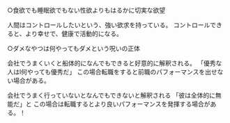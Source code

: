 ○食欲でも睡眠欲でもない性欲よりもはるかに切実な欲望

人間はコントロールしたいという、強い欲求を持っている。
コントロールできると、より幸せで、健康で活動的になる。



○ダメなやつは何やってもダメという呪いの正体

会社でうまくいくと船体的になんでもできると好意的に解釈される。
「優秀な人はl何やっても優秀だ」
この場合転職をすると前職のパフォーマンスを出せない場合がある。

会社でうまく行っていないとなんでもできないと解釈される
「彼は全体的に無能だ」と
この場合は転職するとより良いパフォーマンスを発揮する場合がある。！

